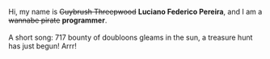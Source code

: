 Hi, my name is ~~Guybrush Threepwood~~ **Luciano Federico Pereira**, and I am a ~~wannabe pirate~~ **programmer**.<br><br>A short song: 717 bounty of doubloons gleams in the sun, a treasure hunt has just begun! Arrr!
